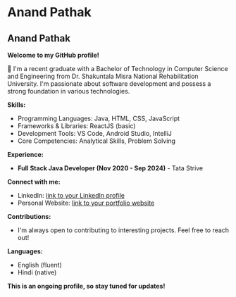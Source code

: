 # Anand Pathak
## Anand Pathak

**Welcome to my GitHub profile!**

👋 I'm a recent graduate with a Bachelor of Technology in Computer Science and Engineering from Dr. Shakuntala Misra National Rehabilitation University.  I'm passionate about software development and possess a strong foundation in various technologies.

**Skills:**

* Programming Languages: Java, HTML, CSS, JavaScript
* Frameworks & Libraries: ReactJS (basic)
* Development Tools: VS Code, Android Studio, IntelliJ
* Core Competencies: Analytical Skills, Problem Solving

**Experience:**

* **Full Stack Java Developer (Nov 2020 - Sep 2024)** - Tata Strive 

**Connect with me:**

* LinkedIn: [link to your LinkedIn profile](www.linkedin.com/in/rudraofficial)
* Personal Website: [link to your portfolio website](anandpathak.netlify.app)

**Contributions:**

* I'm always open to contributing to interesting projects. Feel free to reach out!

**Languages:**

* English (fluent)
* Hindi (native)

**This is an ongoing profile, so stay tuned for updates!**


<!---
rudraofficial/rudraofficial is a ✨ special ✨ repository because its `README.md` (this file) appears on your GitHub profile.
You can click the Preview link to take a look at your changes.
--->
